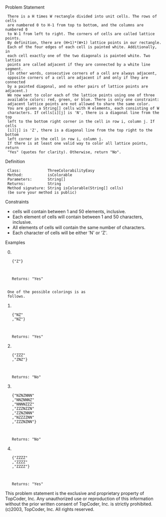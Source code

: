 

Problem Statement

     There is a H times W rectangle divided into unit cells. The rows of cells
     are numbered 0 to H-1 from top to bottom, and the columns are numbered 0
     to W-1 from left to right. The corners of cells are called lattice points.
     By definition, there are (H+1)*(W+1) lattice points in our rectangle.
     Each of the four edges of each cell is painted white. Additionally, in
     each cell exactly one of the two diagonals is painted white. Two lattice
     points are called adjacent if they are connected by a white line segment.
     (In other words, consecutive corners of a cell are always adjacent,
     opposite corners of a cell are adjacent if and only if they are connected
     by a painted diagonal, and no other pairs of lattice points are adjacent.)
     We now want to color each of the lattice points using one of three
     available colors: red, green, or blue. There is only one constraint:
     adjacent lattice points are not allowed to share the same color.
     You are given a String[] cells with H elements, each consisting of W
     characters. If cells[i][j] is 'N', there is a diagonal line from the top
     left to the bottom right corner in the cell in row i, column j. If cells
     [i][j] is 'Z', there is a diagonal line from the top right to the bottom
     left corner in the cell in row i, column j.
     If there is at least one valid way to color all lattice points, return
     "Yes" (quotes for clarity). Otherwise, return "No".

Definition


     Class:            ThreeColorabilityEasy
     Method:           isColorable
     Parameters:       String[]
     Returns:          String
     Method signature: String isColorable(String[] cells)
     (be sure your method is public)

    

Constraints

  -  cells will contain between 1 and 50 elements, inclusive.
  -  Each element of cells will contain between 1 and 50 characters, inclusive.
  -  All elements of cells will contain the same number of characters.
  -  Each character of cells will be either 'N' or 'Z'.

Examples

 0)



       {"Z"}


    
       Returns: "Yes"


     One of the possible colorings is as
     follows.


 1)



       {"NZ"
       ,"NZ"}

    

       Returns: "Yes"




 2)



       {"ZZZ"
       ,"ZNZ"}

    

       Returns: "No"




 3)



       {"NZNZNNN"
       ,"NNZNNNZ"
       ,"NNNNZZZ"
       ,"ZZZNZZN"
       ,"ZZNZNNN"
       ,"NZZZZNN"
       ,"ZZZNZNN"}



       Returns: "No"




 4)



       {"ZZZZ"
       ,"ZZZZ"
       ,"ZZZZ"}
    


       Returns: "Yes"





This problem statement is the exclusive and proprietary property of TopCoder,
Inc. Any unauthorized use or reproduction of this information without the prior
written consent of TopCoder, Inc. is strictly prohibited. (c)2003, TopCoder,
Inc. All rights reserved.
